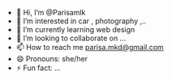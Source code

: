 - 👋 Hi, I’m @Parisamlk
- 👀 I’m interested in car , photography ,..
- 🌱 I’m currently learning web design 
- 💞️ I’m looking to collaborate on ...
- 📫 How to reach me parisa.mkd@gmail.com
- 😄 Pronouns: she/her
- ⚡ Fun fact: ...

<!---
Parisamlk/Parisamlk is a ✨ special ✨ repository because its `README.md` (this file) appears on your GitHub profile.
You can click the Preview link to take a look at your changes.
--->
